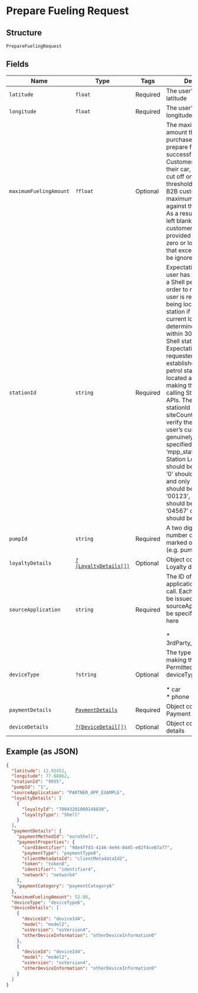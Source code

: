 
# Prepare Fueling Request

## Structure

`PrepareFuelingRequest`

## Fields

| Name | Type | Tags | Description | Getter | Setter |
|  --- | --- | --- | --- | --- | --- |
| `latitude` | `float` | Required | The user’s current latitude | getLatitude(): float | setLatitude(float latitude): void |
| `longitude` | `float` | Required | The user’s current longitude | getLongitude(): float | setLongitude(float longitude): void |
| `maximumFuelingAmount` | `?float` | Optional | The maximum fuelling amount that can be purchased. If the prepare fuelling is successful and the Customer starts fuelling their car, the pump will cut off once this threshold is reached. For B2B customers a maximum ceiling is set against their Shell Card. As a result, this can be left blank for B2B customers. If a value is provided it cannot be zero or lower and values that exceed ceiling will be ignored. | getMaximumFuelingAmount(): ?float | setMaximumFuelingAmount(?float maximumFuelingAmount): void |
| `stationId` | `string` | Required | Expectation is that a user has to be located at a Shell petrol station in order to make this call. A user is recognised as being located at a Shell station if the user’s current location (as determined by GPS) is within 300 meters of a Shell station. Expectation is that requester will have established the Shell petrol station the user is located at prior to making this call by calling Station Locator APIs. The API will use stationId and siteCountry/GPS to verify the user is The user’s current latitude genuinely located at the specified Station. ‘mpp_station_id’ of the Station Locator API should be used. Leading ‘0’ should be dropped and only last four digits, should be used. E.G. for ‘00123’, only ‘0123’ should be used and for ‘04567’ only ‘4567’ should be used. | getStationId(): string | setStationId(string stationId): void |
| `pumpId` | `string` | Required | A two digit numeric number of the pump as marked on the forecourt (e.g. pump number 12) | getPumpId(): string | setPumpId(string pumpId): void |
| `loyaltyDetails` | [`?(LoyaltyDetails[])`](../../doc/models/loyalty-details.md) | Optional | Object containing Loyalty details | getLoyaltyDetails(): ?array | setLoyaltyDetails(?array loyaltyDetails): void |
| `sourceApplication` | `string` | Required | The ID of the source application making this call. Each 3rd Party will be issued with its own sourceApp ID that must be specified correctly here<br><br>* 3rdParty_App_Archetype | getSourceApplication(): string | setSourceApplication(string sourceApplication): void |
| `deviceType` | `?string` | Optional | The type of device making this call. Permitted values for deviceType:<br><br>* car<br>* phone | getDeviceType(): ?string | setDeviceType(?string deviceType): void |
| `paymentDetails` | [`PaymentDetails`](../../doc/models/payment-details.md) | Required | Object containing Payment details | getPaymentDetails(): PaymentDetails | setPaymentDetails(PaymentDetails paymentDetails): void |
| `deviceDetails` | [`?(DeviceDetail[])`](../../doc/models/device-detail.md) | Optional | Object containing device details | getDeviceDetails(): ?array | setDeviceDetails(?array deviceDetails): void |

## Example (as JSON)

```json
{
  "latitude": 12.92452,
  "longitude": 77.68862,
  "stationId": "9955",
  "pumpId": "1",
  "sourceApplication": "PARTNER_APP_EXAMPLE",
  "loyaltyDetails": [
    {
      "loyaltyId": "70043201060148830",
      "loyaltyType": "Shell"
    }
  ],
  "paymentDetails": {
    "paymentMethodId": "euroShell",
    "paymentProperties": {
      "cardIdentifier": "98e4ffd3-4146-4e94-8445-e02f4ce87a77",
      "paymentType": "paymentType8",
      "clientMetadataId": "clientMetadataId2",
      "token": "token8",
      "identifier": "identifier4",
      "network": "network4"
    },
    "paymentCategory": "paymentCategory6"
  },
  "maximumFuelingAmount": 52.08,
  "deviceType": "deviceType6",
  "deviceDetails": [
    {
      "deviceId": "deviceId4",
      "model": "model2",
      "osVersion": "osVersion4",
      "otherDeviceInformation": "otherDeviceInformation0"
    },
    {
      "deviceId": "deviceId4",
      "model": "model2",
      "osVersion": "osVersion4",
      "otherDeviceInformation": "otherDeviceInformation0"
    }
  ]
}
```

